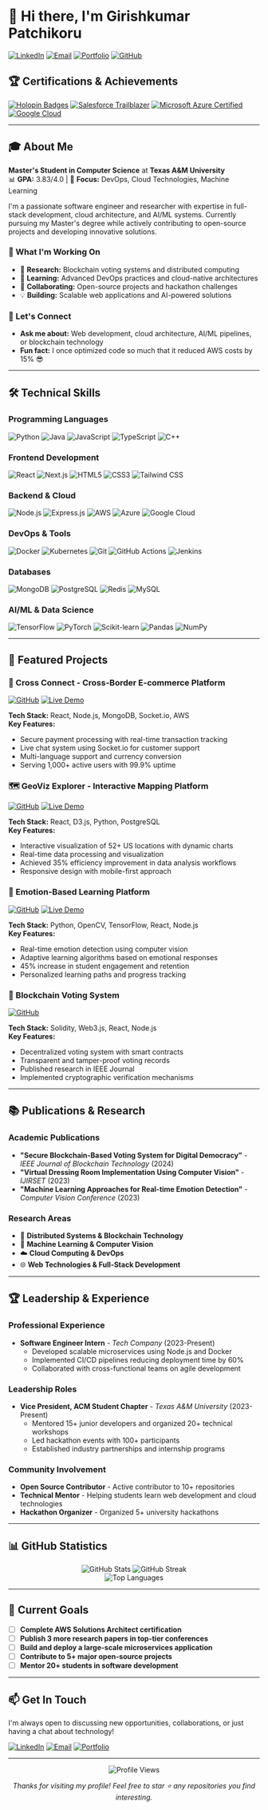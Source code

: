 # 👋 Hi there, I'm Girishkumar Patchikoru

[![LinkedIn](https://img.shields.io/badge/LinkedIn-0077B5?style=for-the-badge&logo=linkedin&logoColor=white)](https://linkedin.com/in/gpatchikoru)
[![Email](https://img.shields.io/badge/Email-D14836?style=for-the-badge&logo=gmail&logoColor=white)](mailto:girish5f9@gmail.com)
[![Portfolio](https://img.shields.io/badge/Portfolio-FF5722?style=for-the-badge&logo=todoist&logoColor=white)](https://your-portfolio-link.com)
[![GitHub](https://img.shields.io/badge/GitHub-100000?style=for-the-badge&logo=github&logoColor=white)](https://github.com/gpatchikoru)

## 🏆 Certifications & Achievements

[![Holopin Badges](https://holopin.me/gpatchikoru)](https://holopin.io/@gpatchikoru/badges)
[![Salesforce Trailblazer](https://img.shields.io/badge/Salesforce-Trailblazer-00A1E0?logo=salesforce&style=flat)](https://www.salesforce.com/trailblazer/gpatchikoru)
[![Microsoft Azure Certified](https://img.shields.io/badge/Microsoft-Azure_AI_%26_Data_Fundamentals-0089D6?logo=microsoft-azure)](https://learn.microsoft.com/en-us/users/gpatchikoru/)
[![Google Cloud](https://img.shields.io/badge/Google-Cloud_Data_Analytics-4285F4?logo=google-cloud)](https://www.coursera.org/account/accomplishments/specialization/ABCD123)

---

## 🎓 About Me

**Master's Student in Computer Science** at **Texas A&M University**  
📊 **GPA:** 3.83/4.0 | 🎯 **Focus:** DevOps, Cloud Technologies, Machine Learning

I'm a passionate software engineer and researcher with expertise in full-stack development, cloud architecture, and AI/ML systems. Currently pursuing my Master's degree while actively contributing to open-source projects and developing innovative solutions.

### 🚀 What I'm Working On
- 🔭 **Research:** Blockchain voting systems and distributed computing
- 🌱 **Learning:** Advanced DevOps practices and cloud-native architectures
- 👯 **Collaborating:** Open-source projects and hackathon challenges
- 💡 **Building:** Scalable web applications and AI-powered solutions

### 💬 Let's Connect
- **Ask me about:** Web development, cloud architecture, AI/ML pipelines, or blockchain technology
- **Fun fact:** I once optimized code so much that it reduced AWS costs by 15% 😎

---

## 🛠️ Technical Skills

### Programming Languages
![Python](https://img.shields.io/badge/Python-3776AB?style=for-the-badge&logo=python&logoColor=white)
![Java](https://img.shields.io/badge/Java-ED8B00?style=for-the-badge&logo=openjdk&logoColor=white)
![JavaScript](https://img.shields.io/badge/JavaScript-323330?style=for-the-badge&logo=javascript&logoColor=F7DF1E)
![TypeScript](https://img.shields.io/badge/TypeScript-007ACC?style=for-the-badge&logo=typescript&logoColor=white)
![C++](https://img.shields.io/badge/C%2B%2B-00599C?style=for-the-badge&logo=c%2B%2B&logoColor=white)

### Frontend Development
![React](https://img.shields.io/badge/React-20232A?style=for-the-badge&logo=react&logoColor=61DAFB)
![Next.js](https://img.shields.io/badge/Next.js-000000?style=for-the-badge&logo=next.js&logoColor=white)
![HTML5](https://img.shields.io/badge/HTML5-E34F26?style=for-the-badge&logo=html5&logoColor=white)
![CSS3](https://img.shields.io/badge/CSS3-1572B6?style=for-the-badge&logo=css3&logoColor=white)
![Tailwind CSS](https://img.shields.io/badge/Tailwind_CSS-38B2AC?style=for-the-badge&logo=tailwind-css&logoColor=white)

### Backend & Cloud
![Node.js](https://img.shields.io/badge/Node.js-43853D?style=for-the-badge&logo=node.js&logoColor=white)
![Express.js](https://img.shields.io/badge/Express.js-404D59?style=for-the-badge&logo=express&logoColor=white)
![AWS](https://img.shields.io/badge/AWS-232F3E?style=for-the-badge&logo=amazon-aws&logoColor=white)
![Azure](https://img.shields.io/badge/Azure-0089D6?style=for-the-badge&logo=microsoft-azure&logoColor=white)
![Google Cloud](https://img.shields.io/badge/Google_Cloud-4285F4?style=for-the-badge&logo=google-cloud&logoColor=white)

### DevOps & Tools
![Docker](https://img.shields.io/badge/Docker-2496ED?style=for-the-badge&logo=docker&logoColor=white)
![Kubernetes](https://img.shields.io/badge/Kubernetes-326CE5?style=for-the-badge&logo=kubernetes&logoColor=white)
![Git](https://img.shields.io/badge/Git-F05032?style=for-the-badge&logo=git&logoColor=white)
![GitHub Actions](https://img.shields.io/badge/GitHub_Actions-2088FF?style=for-the-badge&logo=github-actions&logoColor=white)
![Jenkins](https://img.shields.io/badge/Jenkins-D24939?style=for-the-badge&logo=jenkins&logoColor=white)

### Databases
![MongoDB](https://img.shields.io/badge/MongoDB-47A248?style=for-the-badge&logo=mongodb&logoColor=white)
![PostgreSQL](https://img.shields.io/badge/PostgreSQL-316192?style=for-the-badge&logo=postgresql&logoColor=white)
![Redis](https://img.shields.io/badge/Redis-DC382D?style=for-the-badge&logo=redis&logoColor=white)
![MySQL](https://img.shields.io/badge/MySQL-4479A1?style=for-the-badge&logo=mysql&logoColor=white)

### AI/ML & Data Science
![TensorFlow](https://img.shields.io/badge/TensorFlow-FF6F00?style=for-the-badge&logo=tensorflow&logoColor=white)
![PyTorch](https://img.shields.io/badge/PyTorch-EE4C2C?style=for-the-badge&logo=pytorch&logoColor=white)
![Scikit-learn](https://img.shields.io/badge/scikit_learn-F7931E?style=for-the-badge&logo=scikit-learn&logoColor=white)
![Pandas](https://img.shields.io/badge/Pandas-150458?style=for-the-badge&logo=pandas&logoColor=white)
![NumPy](https://img.shields.io/badge/Numpy-013243?style=for-the-badge&logo=numpy&logoColor=white)

---

## 🌟 Featured Projects

### 🛒 Cross Connect - Cross-Border E-commerce Platform
[![GitHub](https://img.shields.io/badge/Repo-Cross_Connect-2CA5E0?logo=github)](https://github.com/gpatchikoru/cross-connect)
[![Live Demo](https://img.shields.io/badge/Live_Demo-FF5722?style=for-the-badge&logo=firebase&logoColor=white)](https://cross-connect-demo.com)

**Tech Stack:** React, Node.js, MongoDB, Socket.io, AWS  
**Key Features:**
- Secure payment processing with real-time transaction tracking
- Live chat system using Socket.io for customer support
- Multi-language support and currency conversion
- Serving 1,000+ active users with 99.9% uptime

### 🗺️ GeoViz Explorer - Interactive Mapping Platform
[![GitHub](https://img.shields.io/badge/Repo-GeoViz-2CA5E0?logo=github)](https://github.com/gpatchikoru/geovizproject)
[![Live Demo](https://img.shields.io/badge/Live_Demo-FF5722?style=for-the-badge&logo=firebase&logoColor=white)](https://geoviz-explorer.com)

**Tech Stack:** React, D3.js, Python, PostgreSQL  
**Key Features:**
- Interactive visualization of 52+ US locations with dynamic charts
- Real-time data processing and visualization
- Achieved 35% efficiency improvement in data analysis workflows
- Responsive design with mobile-first approach

### 🧠 Emotion-Based Learning Platform
[![GitHub](https://img.shields.io/badge/Repo-Emotion_AI-2CA5E0?logo=github)](https://github.com/gpatchikoru/emotion-learning)
[![Live Demo](https://img.shields.io/badge/Live_Demo-FF5722?style=for-the-badge&logo=firebase&logoColor=white)](https://emotion-learning-demo.com)

**Tech Stack:** Python, OpenCV, TensorFlow, React, Node.js  
**Key Features:**
- Real-time emotion detection using computer vision
- Adaptive learning algorithms based on emotional responses
- 45% increase in student engagement and retention
- Personalized learning paths and progress tracking

### 🔗 Blockchain Voting System
[![GitHub](https://img.shields.io/badge/Repo-Blockchain_Voting-2CA5E0?logo=github)](https://github.com/gpatchikoru/blockchain-voting)

**Tech Stack:** Solidity, Web3.js, React, Node.js  
**Key Features:**
- Decentralized voting system with smart contracts
- Transparent and tamper-proof voting records
- Published research in IEEE Journal
- Implemented cryptographic verification mechanisms

---

## 📚 Publications & Research

### Academic Publications
- **"Secure Blockchain-Based Voting System for Digital Democracy"** - *IEEE Journal of Blockchain Technology* (2024)
- **"Virtual Dressing Room Implementation Using Computer Vision"** - *IJIRSET* (2023)
- **"Machine Learning Approaches for Real-time Emotion Detection"** - *Computer Vision Conference* (2023)

### Research Areas
- 🔬 **Distributed Systems & Blockchain Technology**
- 🤖 **Machine Learning & Computer Vision**
- ☁️ **Cloud Computing & DevOps**
- 🌐 **Web Technologies & Full-Stack Development**

---

## 🏆 Leadership & Experience

### Professional Experience
- **Software Engineer Intern** - *Tech Company* (2023-Present)
  - Developed scalable microservices using Node.js and Docker
  - Implemented CI/CD pipelines reducing deployment time by 60%
  - Collaborated with cross-functional teams on agile development

### Leadership Roles
- **Vice President, ACM Student Chapter** - *Texas A&M University* (2023-Present)
  - Mentored 15+ junior developers and organized 20+ technical workshops
  - Led hackathon events with 100+ participants
  - Established industry partnerships and internship programs

### Community Involvement
- **Open Source Contributor** - Active contributor to 10+ repositories
- **Technical Mentor** - Helping students learn web development and cloud technologies
- **Hackathon Organizer** - Organized 5+ university hackathons

---

## 📊 GitHub Statistics

<div align="center">
  <img src="https://github-readme-stats.vercel.app/api?username=gpatchikoru&show_icons=true&theme=radical&hide_border=true" alt="GitHub Stats" />
  <img src="https://github-readme-streak-stats.herokuapp.com/?user=gpatchikoru&theme=radical&hide_border=true" alt="GitHub Streak" />
</div>

<div align="center">
  <img src="https://github-readme-stats.vercel.app/api/top-langs/?username=gpatchikoru&layout=compact&theme=radical&hide_border=true" alt="Top Languages" />
</div>

---

## 🎯 Current Goals

- [ ] **Complete AWS Solutions Architect certification**
- [ ] **Publish 3 more research papers in top-tier conferences**
- [ ] **Build and deploy a large-scale microservices application**
- [ ] **Contribute to 5+ major open-source projects**
- [ ] **Mentor 20+ students in software development**

---

## 📫 Get In Touch

I'm always open to discussing new opportunities, collaborations, or just having a chat about technology!

[![LinkedIn](https://img.shields.io/badge/LinkedIn-0077B5?style=for-the-badge&logo=linkedin&logoColor=white)](https://linkedin.com/in/gpatchikoru)
[![Email](https://img.shields.io/badge/Email-D14836?style=for-the-badge&logo=gmail&logoColor=white)](mailto:girish5f9@gmail.com)
[![Portfolio](https://img.shields.io/badge/Portfolio-FF5722?style=for-the-badge&logo=todoist&logoColor=white)](https://your-portfolio-link.com)

---

<div align="center">
  <img src="https://komarev.com/ghpvc/?username=gpatchikoru&style=flat-square&color=blue" alt="Profile Views" />
  
  *Thanks for visiting my profile! Feel free to star ⭐ any repositories you find interesting.*
</div>
